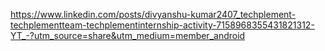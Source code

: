 https://www.linkedin.com/posts/divyanshu-kumar2407_techplement-techplementteam-techplementinternship-activity-7158968355431821312-YT_-?utm_source=share&utm_medium=member_android
